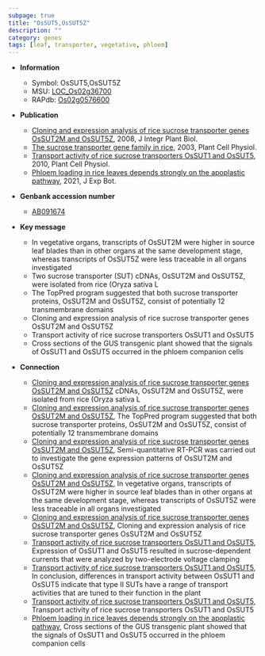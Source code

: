 ```yaml
---
subpage: true
title: "OsSUT5,OsSUT5Z"
description: ""
category: genes
tags: [leaf, transporter, vegetative, phloem]
---
```


* **Information**  
    + Symbol: OsSUT5,OsSUT5Z  
    + MSU: [LOC_Os02g36700](http://rice.plantbiology.msu.edu/cgi-bin/ORF_infopage.cgi?orf=LOC_Os02g36700)  
    + RAPdb: [Os02g0576600](http://rapdb.dna.affrc.go.jp/viewer/gbrowse_details/irgsp1?name=Os02g0576600)  

* **Publication**  
    + [Cloning and expression analysis of rice sucrose transporter genes OsSUT2M and OsSUT5Z](http://www.ncbi.nlm.nih.gov/pubmed?term=Cloning+and+expression+analysis+of+rice+sucrose+transporter+genes+OsSUT2M+and+OsSUT5Z%5BTitle%5D), 2008, J Integr Plant Biol.
    + [The sucrose transporter gene family in rice](http://www.ncbi.nlm.nih.gov/pubmed?term=The+sucrose+transporter+gene+family+in+rice%5BTitle%5D), 2003, Plant Cell Physiol.
    + [Transport activity of rice sucrose transporters OsSUT1 and OsSUT5](http://www.ncbi.nlm.nih.gov/pubmed?term=Transport+activity+of+rice+sucrose+transporters+OsSUT1+and+OsSUT5%5BTitle%5D), 2010, Plant Cell Physiol.
    + [Phloem loading in rice leaves depends strongly on the apoplastic pathway](http://www.ncbi.nlm.nih.gov/pubmed?term=Phloem+loading+in+rice+leaves+depends+strongly+on+the+apoplastic+pathway%5BTitle%5D), 2021, J Exp Bot.

* **Genbank accession number**  
    + [AB091674](http://www.ncbi.nlm.nih.gov/nuccore/AB091674)

* **Key message**  
    + In vegetative organs, transcripts of OsSUT2M were higher in source leaf blades than in other organs at the same development stage, whereas transcripts of OsSUT5Z were less traceable in all organs investigated
    + Two sucrose transporter (SUT) cDNAs, OsSUT2M and OsSUT5Z, were isolated from rice (Oryza sativa L
    + The TopPred program suggested that both sucrose transporter proteins, OsSUT2M and OsSUT5Z, consist of potentially 12 transmembrane domains
    + Cloning and expression analysis of rice sucrose transporter genes OsSUT2M and OsSUT5Z
    + Transport activity of rice sucrose transporters OsSUT1 and OsSUT5
    + Cross sections of the GUS transgenic plant showed that the signals of OsSUT1 and OsSUT5 occurred in the phloem companion cells

* **Connection**  
    + [Cloning and expression analysis of rice sucrose transporter genes OsSUT2M and OsSUT5Z](Oryza+sativa+L) cDNAs, OsSUT2M and OsSUT5Z, were isolated from rice (Oryza sativa L
    + [Cloning and expression analysis of rice sucrose transporter genes OsSUT2M and OsSUT5Z](http://www.ncbi.nlm.nih.gov/pubmed?term=Cloning+and+expression+analysis+of+rice+sucrose+transporter+genes+OsSUT2M+and+OsSUT5Z%5BTitle%5D), The TopPred program suggested that both sucrose transporter proteins, OsSUT2M and OsSUT5Z, consist of potentially 12 transmembrane domains
    + [Cloning and expression analysis of rice sucrose transporter genes OsSUT2M and OsSUT5Z](http://www.ncbi.nlm.nih.gov/pubmed?term=Cloning+and+expression+analysis+of+rice+sucrose+transporter+genes+OsSUT2M+and+OsSUT5Z%5BTitle%5D), Semi-quantitative RT-PCR was carried out to investigate the gene expression patterns of OsSUT2M and OsSUT5Z
    + [Cloning and expression analysis of rice sucrose transporter genes OsSUT2M and OsSUT5Z](http://www.ncbi.nlm.nih.gov/pubmed?term=Cloning+and+expression+analysis+of+rice+sucrose+transporter+genes+OsSUT2M+and+OsSUT5Z%5BTitle%5D), In vegetative organs, transcripts of OsSUT2M were higher in source leaf blades than in other organs at the same development stage, whereas transcripts of OsSUT5Z were less traceable in all organs investigated
    + [Cloning and expression analysis of rice sucrose transporter genes OsSUT2M and OsSUT5Z](http://www.ncbi.nlm.nih.gov/pubmed?term=Cloning+and+expression+analysis+of+rice+sucrose+transporter+genes+OsSUT2M+and+OsSUT5Z%5BTitle%5D), Cloning and expression analysis of rice sucrose transporter genes OsSUT2M and OsSUT5Z
    + [Transport activity of rice sucrose transporters OsSUT1 and OsSUT5](http://www.ncbi.nlm.nih.gov/pubmed?term=Transport+activity+of+rice+sucrose+transporters+OsSUT1+and+OsSUT5%5BTitle%5D), Expression of OsSUT1 and OsSUT5 resulted in sucrose-dependent currents that were analyzed by two-electrode voltage clamping
    + [Transport activity of rice sucrose transporters OsSUT1 and OsSUT5](http://www.ncbi.nlm.nih.gov/pubmed?term=Transport+activity+of+rice+sucrose+transporters+OsSUT1+and+OsSUT5%5BTitle%5D), In conclusion, differences in transport activity between OsSUT1 and OsSUT5 indicate that type II SUTs have a range of transport activities that are tuned to their function in the plant
    + [Transport activity of rice sucrose transporters OsSUT1 and OsSUT5](http://www.ncbi.nlm.nih.gov/pubmed?term=Transport+activity+of+rice+sucrose+transporters+OsSUT1+and+OsSUT5%5BTitle%5D), Transport activity of rice sucrose transporters OsSUT1 and OsSUT5
    + [Phloem loading in rice leaves depends strongly on the apoplastic pathway](http://www.ncbi.nlm.nih.gov/pubmed?term=Phloem+loading+in+rice+leaves+depends+strongly+on+the+apoplastic+pathway%5BTitle%5D),  Cross sections of the GUS transgenic plant showed that the signals of OsSUT1 and OsSUT5 occurred in the phloem companion cells



